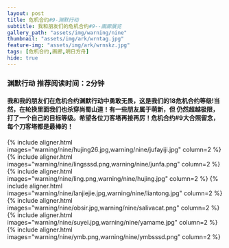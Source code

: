 ```yaml
---
layout: post
title: 危机合约#9-渊默行动
subtitle: 我和朋友们的危机合约#9--画廊展览
gallery_path: "assets/img/warning/nine"
thumbnail: "assets/img/ark/wrntag.jpg"
feature-img: "assets/img/ark/wrnskz.jpg"
tags: [危机合约,画廊,明日方舟]
hide: true
---
```

### 渊默行动 推荐阅读时间：2分钟

#### 我和我的朋友们在危机合约渊默行动中勇敢无畏，这是我们的18危机合约等级!当然，在轮换里面我们也杀穿尚蜀山道！有一些朋友属于萌新，但  仍然超越极限，打了一个自己的目标等级。希望各位刀客塔再接再厉！危机合约#9大合照留念，每个刀客塔都是最棒的！ 

{% include aligner.html images="warning/nine/hujing26.jpg,warning/nine/jufayiji.jpg" column=2 %}
{% include aligner.html images="warning/nine/lingsssd.png,warning/nine/junfa.png" column=2 %}
{% include aligner.html images="warning/nine/ling.png,warning/nine/hujing.jpg" column=2 %}
{% include aligner.html images="warning/nine/lanjiejie.jpg,warning/nine/liantong.jpg" column=2 %}
{% include aligner.html images="warning/nine/obsir.jpg,warning/nine/salivacat.png" column=2 %}
{% include aligner.html images="warning/nine/suyei.jpg,warning/nine/yamame.jpg" column=2 %}
{% include aligner.html images="warning/nine/ymb.png,warning/nine/ymbsssd.png" column=2 %}
